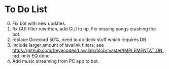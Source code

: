 # To Do List
0. Fix bot with new updates.
1. fix GUI filter rewritten, add GUI to np. Fix missing songs crashing the bot.
2. replace Dicecord 50%, need to do deck stuff which requires DB
3. Include larger amount of lavalink filters; see https://github.com/freyacodes/Lavalink/blob/master/IMPLEMENTATION.md. only EQ done
4. Add music streaming from PC app to bot.